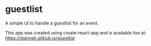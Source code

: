 # guestlist

A simple UI to handle a guestlist for an event.

This app was created using create-react-app and is available live at: https://giannah.gitbub.io/guestlist
